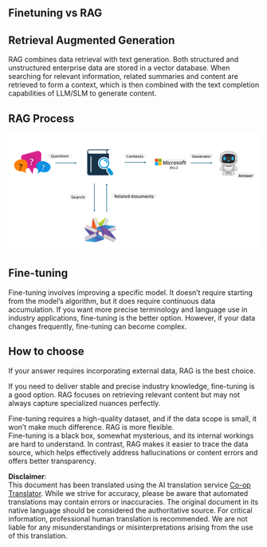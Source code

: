 <!--
CO_OP_TRANSLATOR_METADATA:
{
  "original_hash": "e4e010400c2918557b36bb932a14004c",
  "translation_date": "2025-07-17T09:26:11+00:00",
  "source_file": "md/03.FineTuning/FineTuning_vs_RAG.md",
  "language_code": "en"
}
-->
## Finetuning vs RAG

## Retrieval Augmented Generation

RAG combines data retrieval with text generation. Both structured and unstructured enterprise data are stored in a vector database. When searching for relevant information, related summaries and content are retrieved to form a context, which is then combined with the text completion capabilities of LLM/SLM to generate content.

## RAG Process
![FinetuningvsRAG](../../../../translated_images/rag.2014adc59e6f6007bafac13e800a6cbc3e297fbb9903efe20a93129bd13987e9.en.png)

## Fine-tuning
Fine-tuning involves improving a specific model. It doesn’t require starting from the model’s algorithm, but it does require continuous data accumulation. If you want more precise terminology and language use in industry applications, fine-tuning is the better option. However, if your data changes frequently, fine-tuning can become complex.

## How to choose
If your answer requires incorporating external data, RAG is the best choice.

If you need to deliver stable and precise industry knowledge, fine-tuning is a good option. RAG focuses on retrieving relevant content but may not always capture specialized nuances perfectly.

Fine-tuning requires a high-quality dataset, and if the data scope is small, it won’t make much difference. RAG is more flexible.  
Fine-tuning is a black box, somewhat mysterious, and its internal workings are hard to understand. In contrast, RAG makes it easier to trace the data source, which helps effectively address hallucinations or content errors and offers better transparency.

**Disclaimer**:  
This document has been translated using the AI translation service [Co-op Translator](https://github.com/Azure/co-op-translator). While we strive for accuracy, please be aware that automated translations may contain errors or inaccuracies. The original document in its native language should be considered the authoritative source. For critical information, professional human translation is recommended. We are not liable for any misunderstandings or misinterpretations arising from the use of this translation.